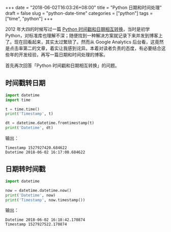 +++
date = "2018-06-02T16:03:26+08:00"
title = "Python 日期和时间处理"
draft = false
slug = "python-date-time"
categories = ["python"]
tags = ["time", "python"]
+++

2012 年大四的时候写过一篇 [Python 时间戳和日期相互转换](/posts/2012/10/python-timestamp-to-timestr)，当时是初学 Python，对标准库也理解不深；随便找到一种解决方案就记录下来并发到博客上了。现在回看起来，其实太过繁琐了。然而从 Google Analytics 后台看，这竟然是点击率第二的文章，着实让我感到诧异。本着对读者负责的态度，有必要结合这些年的开发经验，再写一篇日期和时间处理的博客。

首先再次回答「Python 时间戳和日期相互转换」的问题。

## 时间戳转日期

```python
import datetime
import time

t = time.time()
print('Timestamp', t)

dt = datetime.datetime.fromtimestamp(t)
print('Datetime', dt)
```

输出：

```
Timestamp 1527927420.684622
Datetime 2018-06-02 16:17:00.684622
```

## 日期转时间戳

```python
import datetime

now = datetime.datetime.now()
print('Datetime', now)
print('Timestamp', now.timestamp())
```

输出：

```
Datetime 2018-06-02 16:18:42.170874
Timestamp 1527927522.170874
```
